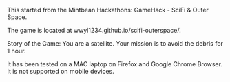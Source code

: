 This started from the Mintbean Hackathons: GameHack - SciFi & Outer Space.

The game is located at wwyl1234.github.io/scifi-outerspace/.

Story of the Game: You are a satellite. Your mission is to avoid the debris for 1 hour.

It has been tested on a MAC laptop on Firefox and Google Chrome Browser.
It is not supported on mobile devices.
